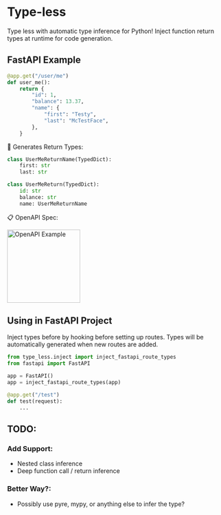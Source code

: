 # Type-less

Type less with automatic type inference for Python!  Inject function return types at runtime for code generation.

## FastAPI Example

```python
@app.get("/user/me")
def user_me():
    return {
        "id": 1,
        "balance": 13.37,
        "name": {
            "first": "Testy",
            "last": "McTestFace",
        },
    }
```

🚀 Generates Return Types:

```python
class UserMeReturnName(TypedDict):
    first: str
    last: str

class UserMeReturn(TypedDict):
    id: str
    balance: str
    name: UserMeReturnName
```

📋 OpenAPI Spec:

<img src="docs/example.png" alt="OpenAPI Example" height="170">

## Using in FastAPI Project

Inject types before by hooking before setting up routes.  Types will be automatically generated when new routes are added.

```python
from type_less.inject import inject_fastapi_route_types
from fastapi import FastAPI

app = FastAPI()
app = inject_fastapi_route_types(app)

@app.get("/test")
def test(request):
    ...
```

## TODO:
### Add Support:
 * Nested class inference
 * Deep function call / return inference
### Better Way?:
 * Possibly use pyre, mypy, or anything else to infer the type?